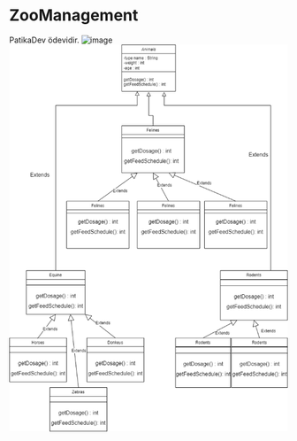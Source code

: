# ZooManagement
PatikaDev ödevidir.
![image](https://user-images.githubusercontent.com/111783796/201672918-de99614f-d1bf-44e3-afc4-d497a3dce37a.png)
![](https://raw.githubusercontent.com/VMA9/ZooManagement/master/src/Ba%C5%9Fl%C4%B1ks%C4%B1z%20Diyagram.drawio.png)
